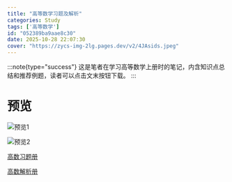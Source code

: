 ```yaml
---
title: "高等数学习题及解析"
categories: Study
tags: ['高等数学']
id: "052389ba9aae8c30"
date: 2025-10-28 22:07:30
cover: "https://zycs-img-2lg.pages.dev/v2/4JAsids.jpeg"
---
```


:::note{type="success"}
这是笔者在学习高等数学上册时的笔记，内含知识点总结和推荐例题，读者可以点击文末按钮下载。
:::

# 预览

![预览1](https://zycs-img-2lg.pages.dev/v2/S8GGU8X.jpeg "预览")

![预览2](https://zycs-img-2lg.pages.dev/v2/hsg0ZO4.jpeg "预览")

<a href="/public/assets/download/高数习题册.pdf" download="高数习题册.pdf">高数习题册</a>

<a href="https://www.smallyo.com/public/assets/download/高数解析册.pdf" download="高数解析册.pdf">高数解析册</a>